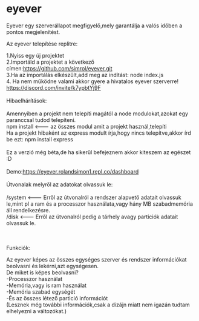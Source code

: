 # eyever
Eyever egy szerverállapot megfigyelő,mely garantálja a valós időben a pontos megjelenítést.

Az eyever telepítése replitre:

1.Nyiss egy új projektet<br>
2.Importáld a projektet a következő címen:https://github.com/simrol/eyever.git<br>
3.Ha az importálás elkészűlt,add meg az indítást: node index.js<br>
4. Ha nem működne valami akkor gyere a hivatalos eyever szerverre! https://discord.com/invite/k7ypbtYj9F<br>
<br>
Hibaelhárítások:<br>
<br>
Amennyiben a projekt nem telepíti magától a node modulokat,azokat egy paranccsal tudod telepíteni.<br>
npm install <--- az összes modul amit a projekt használ,telepíti<br>
Ha a projekt hibaként az express modult írja,hogy nincs telepítve,akkor írd be ezt: npm install express<br>
<br>
Ez a verzió még béta,de ha sikerűl befejeznem akkor kiteszem az egészet :D<br>
<br>
Demo:https://eyever.rolandsimon1.repl.co/dashboard<br>
<br>
Útvonalak melyről az adatokat olvassuk le:<br>
<br>
/system <--- Erről az útvonalról a rendszer alapvető adatait olvassuk le,mint pl a ram és a processzor használata,vagy hány MB szabadmemória áll rendelkezésre.<br>
/disk <--- Erről az útvonalról pedig a tárhely avagy particiók adatait olvassuk le.<br>
<br><br>

Funkciók:<br>

Az eyever képes az összes egységes szerver és rendszer információkat beolvasni és lekérni,azt egységesen.<br>
De miket is képes beolvasni?<br>
-Processzor használat<br>
-Memória,vagy is ram használat<br>
-Memória szabad egységét<br>
-És az összes létező partició információt
<br>(Lesznek még további információk,csak a dizájn miatt nem igazán tudtam elhelyezni a változókat.)<br>
